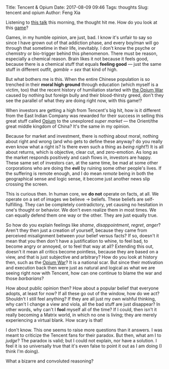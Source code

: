 Title: Tencent & Opium
Date: 2017-08-09 09:46
Tags: thoughts
Slug: tencent and opium
Author: Feng Xia


Listening to [this talk][1] this morning, the thought hit me. How do
you look at this [game][2]?

[1]: https://www.youtube.com/watch?v=6DsteIjyZZs
[2]: https://www.wikiwand.com/en/King_of_Glory

Games, in my humble opinion, are just, bad. I know it's unfair to say
so since I have grown out of that addiction phase, and every boy/man
will go through that sometime in their life, inevitably. I don't know
the psyche or chemistry or bio-trigger behind this phenomenon. There
must be reason, especially a chemical reason. Brain likes it not
because it feels good, because there is a chemical stuff that equals
**feeling good** &mdash; just the same stuff in different outfit,
_gamble = sex_ that kind of high.

But what bothers me is this. When the entire Chinese population is so
trenched in their **moral high ground** through education (which
myself is a victim, too) that the recent history of humiliation
started with [the Opium War][3] caused by nothing but foreign bully
and their blood-thirsty greed, don't they see the parallel of what
they are doing right now, with this game!?

[3]: https://www.wikiwand.com/en/Opium_Wars

When investors are getting a high from Tencent's big hit, how is it
different from the East Indian Company was rewarded for their 
success in selling this great stuff called [Opium][4] to the
unexplored _super market_  &mdash; the Orient/the great middle kingdom
of China? It's the same in my opinion.

[4]: https://www.wikiwand.com/en/Opium

Because for market and investment, there is nothing about moral,
nothing about right and wrong (and who gets to define these anyway? do
you really even know what a right is? Is there even such a thing as
_being right_?) It is all about returns, which is objective, clear
cut, and zero-emotion. As long as the market responds positively and
cash flows in, investors are happy. These same set of investors can,
at the same time, be mad at some other corporations who are doing the
**evil** by ruining some other people's lives. If the suffering is
remote enough, and I do mean _remote_ being in both the geographical
sense and logic sense, it become just another news slip crossing the
screen.

This is curious then. In human core, we **do not** operate on facts,
at all. We operate on a set of images we believe &rarr; beliefs. These
beliefs are self-fulfilling. They can be completely contradictory, yet
causing no hesitation in one's thought or behavior. We don't even
realize them in most times. We can equally defend them one way or the
other. They are just equally true.

So how do you explain feelings like _shame_, _disappointment_,
_regret_, _anger_? Aren't they then just a creation of yourself,
because they came from perceived misalignment between your belief
versus facts? If so, doesn't it mean that you then don't have a
justification to whine, to feel bad, to become angry or annoyed, or to
feel that way at all? Extending this out, doesn't it mean all
critics become pointless, because they are based on a view, and that
is just subjective and arbitrary? How do you look at history then,
such as the [Opium War][3]? It is a national scar. But since their
motivation and execution back then were just as natural and logical as
what we are seeing right now with Tencent, how can one continue to
blame the war and those _barbarians_?

How about public opinion then? How about a popular belief that
everyone adopts, at least for now? If all these go out of the window,
how do we act? Shouldn't I still feel anything? If they are all just
my own wishful thinking, why can't I change a view and viola, all the
bad stuff are just disappear? In other words, why can't I **fool**
myself all of the time? If I could, then isn't it really becoming a
Matrix world, in which no one is living; they are merely experiencing
a virtual blank. How scary is that!

I don't know. This one seems to raise more questions than it
answers. I was meant to criticize the Tencent fans for their
paradox. But then, what am I to _judge_? The paradox is valid; but I
could not explain, nor have a solution. I feel it is so universally
true that it's even false to point it out as I am doing (I think I'm
doing).

What a bizarre and convoluted reasoning?
